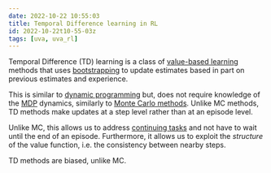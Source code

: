 ```yaml
---
date: 2022-10-22 10:55:03
title: Temporal Difference learning in RL
id: 2022-10-22t10-55-03z
tags: [uva, uva_rl]
---
```


Temporal Difference (TD) learning is a class of
[value-based learning](./2022-10-22t10-34-46z.md) methods that uses
[bootstrapping](./2022-10-22t10-56-02z.md) to update estimates based in part on
previous estimates and experience.

This is similar to [dynamic programming](./2022-10-21t17-13-39z.md) but, does
not require knowledge of the [MDP](./2022-10-21t12-12-18z.md) dynamics,
similarly to [Monte Carlo methods](./2022-10-22t10-38-24z.md). Unlike MC
methods, TD methods make updates at a step level rather than at an episode
level.

Unlike MC, this allows us to address
[continuing tasks](./2022-10-21t11-26-04z.md) and not have to wait until the end
of an episode. Furthermore, it allows us to exploit the _structure_ of the value
function, i.e. the consistency between nearby steps.

TD methods are biased, unlike MC.
